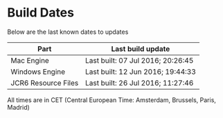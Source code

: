# Build Dates

Below are the last known dates to updates

Part | Last build update
-----|-----
Mac Engine | Last built: 07 Jul 2016; 20:26:45
Windows Engine | Last built: 12 Jun 2016; 19:44:33
JCR6 Resource Files | Last built: 26 Jul 2016; 11:27:46
All times are in CET (Central European Time: Amsterdam, Brussels, Paris, Madrid)



